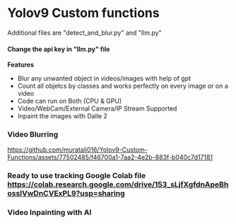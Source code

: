  # Yolov9 Custom functions 
Additional files are "detect_and_blur.py" and "llm.py"

#### Change the api key in "llm.py" file

**Features**
* Blur any unwanted object in videos/images with help of gpt
* Count all objetcs by classes and works perfectly on every image or on a video
* Code can run on Both (CPU & GPU)
* Video/WebCam/External Camera/IP Stream Supported
* Inpaint the images with Dalle 2


### Video Blurring

https://github.com/muratali016/Yolov9-Custom-Functions/assets/77502485/f46700a1-7aa2-4e2b-883f-b040c7d17181


### Ready to use tracking Google Colab file https://colab.research.google.com/drive/153_sLjfXgfdnApeBhossIVwDnCVExPL9?usp=sharing

### Video Inpainting with AI



